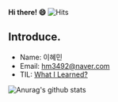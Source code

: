 <!--
**hm5938/hm5938** is a ✨ _special_ ✨ repository because its `README.md` (this file) appears on your GitHub profile.

Here are some ideas to get you started:

- 🔭 I’m currently working on ...

- 🌱 I’m currently learning ...

- 👯 I’m looking to collaborate on ...

- 🤔 I’m looking for help with ...

- 💬 Ask me about ...

- 📫 How to reach me: ...

- 😄 Pronouns: ...🎇

- ⚡ Fun fact: ...
  -->
**Hi there! 😄** ![Hits](https://hits.seeyoufarm.com/api/count/incr/badge.svg?url=https%3A%2F%2Fgithub.com%2Fhm5938%2Fhit-counter&count_bg=%236E56E5&title_bg=%23555555&icon=&icon_color=%23E7E7E7&title=hyemm&edge_flat=false)
  ## Introduce.

  - Name: 이혜민
  - Email: [hm3492@naver.com](hm3492@naver.com)
  - TIL: [What I Learned?](https://adaptive-lillipilli-f85.notion.site/What-I-Learned-33c621255e744ed7a88005f02c94b537)

  ![Anurag's github stats](https://github-readme-stats.vercel.app/api?username=hm5938&show_icons=true&theme=radical)
  <br>
